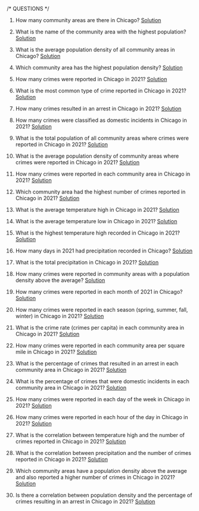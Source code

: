 /* QUESTIONS */

1. How many community areas are there in Chicago? [Solution](https://github.com/SaibalPatraDS/PostgreSQL/blob/main/Crime%20Data%20Analysis/SQL%20Files/analysis_crime_data.sql)

2. What is the name of the community area with the highest population?  [Solution](https://github.com/SaibalPatraDS/PostgreSQL/blob/main/Crime%20Data%20Analysis/SQL%20Files/analysis_crime_data.sql)

3. What is the average population density of all community areas in Chicago? [Solution](https://github.com/SaibalPatraDS/PostgreSQL/blob/main/Crime%20Data%20Analysis/SQL%20Files/analysis_crime_data.sql)

4. Which community area has the highest population density? [Solution](https://github.com/SaibalPatraDS/PostgreSQL/blob/main/Crime%20Data%20Analysis/SQL%20Files/analysis_crime_data.sql)

5. How many crimes were reported in Chicago in 2021? [Solution](https://github.com/SaibalPatraDS/PostgreSQL/blob/main/Crime%20Data%20Analysis/SQL%20Files/analysis_crime_data.sql)

6. What is the most common type of crime reported in Chicago in 2021? [Solution](https://github.com/SaibalPatraDS/PostgreSQL/blob/main/Crime%20Data%20Analysis/SQL%20Files/analysis_crime_data.sql)

7. How many crimes resulted in an arrest in Chicago in 2021? [Solution](https://github.com/SaibalPatraDS/PostgreSQL/blob/main/Crime%20Data%20Analysis/SQL%20Files/analysis_crime_data.sql)

8. How many crimes were classified as domestic incidents in Chicago in 2021? [Solution](https://github.com/SaibalPatraDS/PostgreSQL/blob/main/Crime%20Data%20Analysis/SQL%20Files/analysis_crime_data.sql)

9. What is the total population of all community areas where crimes were reported in Chicago in 2021? [Solution](https://github.com/SaibalPatraDS/PostgreSQL/blob/main/Crime%20Data%20Analysis/SQL%20Files/analysis_crime_data.sql)
10. What is the average population density of community areas where crimes were reported in Chicago in 2021? [Solution](https://github.com/SaibalPatraDS/PostgreSQL/blob/main/Crime%20Data%20Analysis/SQL%20Files/analysis_crime_data.sql)

11. How many crimes were reported in each community area in Chicago in 2021? [Solution](https://github.com/SaibalPatraDS/PostgreSQL/blob/main/Crime%20Data%20Analysis/SQL%20Files/analysis_crime_data.sql)

12. Which community area had the highest number of crimes reported in Chicago in 2021? [Solution](https://github.com/SaibalPatraDS/PostgreSQL/blob/main/Crime%20Data%20Analysis/SQL%20Files/analysis_crime_data.sql)

13. What is the average temperature high in Chicago in 2021? [Solution](https://github.com/SaibalPatraDS/PostgreSQL/blob/main/Crime%20Data%20Analysis/SQL%20Files/analysis_crime_data.sql)

14. What is the average temperature low in Chicago in 2021? [Solution](https://github.com/SaibalPatraDS/PostgreSQL/blob/main/Crime%20Data%20Analysis/SQL%20Files/analysis_crime_data.sql)

15. What is the highest temperature high recorded in Chicago in 2021? [Solution](https://github.com/SaibalPatraDS/PostgreSQL/blob/main/Crime%20Data%20Analysis/SQL%20Files/analysis_crime_data.sql)

16. How many days in 2021 had precipitation recorded in Chicago? [Solution](https://github.com/SaibalPatraDS/PostgreSQL/blob/main/Crime%20Data%20Analysis/SQL%20Files/analysis_crime_data.sql)

17. What is the total precipitation in Chicago in 2021? [Solution](https://github.com/SaibalPatraDS/PostgreSQL/blob/main/Crime%20Data%20Analysis/SQL%20Files/analysis_crime_data.sql)

18. How many crimes were reported in community areas with a population density above the average? [Solution](https://github.com/SaibalPatraDS/PostgreSQL/blob/main/Crime%20Data%20Analysis/SQL%20Files/analysis_crime_data.sql)

19. How many crimes were reported in each month of 2021 in Chicago? [Solution](https://github.com/SaibalPatraDS/PostgreSQL/blob/main/Crime%20Data%20Analysis/SQL%20Files/analysis_crime_data.sql)

20. How many crimes were reported in each season (spring, summer, fall, winter) in Chicago in 2021? [Solution](https://github.com/SaibalPatraDS/PostgreSQL/blob/main/Crime%20Data%20Analysis/SQL%20Files/analysis_crime_data.sql)

21. What is the crime rate (crimes per capita) in each community area in Chicago in 2021? [Solution](https://github.com/SaibalPatraDS/PostgreSQL/blob/main/Crime%20Data%20Analysis/SQL%20Files/analysis_crime_data.sql)

22. How many crimes were reported in each community area per square mile in Chicago in 2021? [Solution](https://github.com/SaibalPatraDS/PostgreSQL/blob/main/Crime%20Data%20Analysis/SQL%20Files/analysis_crime_data.sql)

23. What is the percentage of crimes that resulted in an arrest in each community area in Chicago in 2021? [Solution](https://github.com/SaibalPatraDS/PostgreSQL/blob/main/Crime%20Data%20Analysis/SQL%20Files/analysis_crime_data.sql)

24. What is the percentage of crimes that were domestic incidents in each community area in Chicago in 2021? [Solution](https://github.com/SaibalPatraDS/PostgreSQL/blob/main/Crime%20Data%20Analysis/SQL%20Files/analysis_crime_data.sql)

25. How many crimes were reported in each day of the week in Chicago in 2021? [Solution](https://github.com/SaibalPatraDS/PostgreSQL/blob/main/Crime%20Data%20Analysis/SQL%20Files/analysis_crime_data.sql)

26. How many crimes were reported in each hour of the day in Chicago in 2021? [Solution](https://github.com/SaibalPatraDS/PostgreSQL/blob/main/Crime%20Data%20Analysis/SQL%20Files/analysis_crime_data.sql)

27. What is the correlation between temperature high and the number of crimes reported in Chicago in 2021? [Solution](https://github.com/SaibalPatraDS/PostgreSQL/blob/main/Crime%20Data%20Analysis/SQL%20Files/analysis_crime_data.sql)

28. What is the correlation between precipitation and the number of crimes reported in Chicago in 2021? [Solution](https://github.com/SaibalPatraDS/PostgreSQL/blob/main/Crime%20Data%20Analysis/SQL%20Files/analysis_crime_data.sql)

29. Which community areas have a population density above the average and also reported a higher number of crimes in Chicago in 2021? [Solution](https://github.com/SaibalPatraDS/PostgreSQL/blob/main/Crime%20Data%20Analysis/SQL%20Files/analysis_crime_data.sql)

30. Is there a correlation between population density and the percentage of crimes resulting in an arrest in Chicago in 2021? [Solution](https://github.com/SaibalPatraDS/PostgreSQL/blob/main/Crime%20Data%20Analysis/SQL%20Files/analysis_crime_data.sql)
